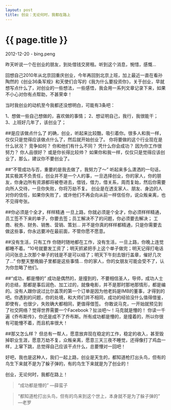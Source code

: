 ```yaml
---
layout: post
title: 创业：无论何时，我都在路上
---
```


{{ page.title }}
================

<p class="meta">2012-12-20 - bing.peng</p>

昨天听说一个在创业的朋友，到处借钱交房租。听到这个消息，惋惜，感慨... 

回想自己2010年从北京回重庆创业，今年再回到北京上班，加上最近一直在看孙陶然的《创业36条军规》和天使们合写的《我为什么要投资你》，关于创业，早就想写点什么了，对创业的一些想法，一些感悟，我会用一系列文章记录下来，如果不小心对你有点帮助，不甚荣幸！

当时我创业的动机至今我都还没想明白，可能有3条吧：

1、想做一些自己想做的，喜欢做的事情；
2、想证明自己，我行，我很能干；
3、上班好几年了，该创业了；



##是应该做点什么了
的确，创业，听起来比较酷，吸引着你。很多人和我一样，仅仅只是觉得应该做点什么了，然后就开始创业了。
你将要做的这个行业现在是什么状况？ 竞争如何？ 你和他们有什么不同？ 凭什么你会成功？
因为你工作很努力？ 你人品很好？ 或是你长得比较帅？
如果你和我一样，仅仅只是觉得应该创业了，那么，建议你不要创业了。



##“不管成功与否，重要的是我去做了，我努力了～” 
听起来多么潇洒的一句话，其实极其不负责任，创业并不是一个人的事，一旦选择创业，你的家人，你的朋友，你身边所有资源都将被卷进去，借钱，借力，借关系，周而复始，然后你需要向所人交待，一旦你失败，你将万劫不复。
创业是在透支家人、朋友、身边的人对你的信任，如果你失败了，或许他们不再会向从前一样信任你，说众叛亲离，也不见得夸张。



##你必须是个全才，样样精通
一旦上路，你就必须是个全才，你必须样样精通，员工签不下来的单子，你要去签；员工解决不了的问题，你必须要去解决；
工商、税务、财务、销售、营销、策划... 
并不是你真的样样都精通，只是你需要去做这些事，你永远要冲在最前面，不管你愿不愿意。



##没有生活，只有工作
你随时随地都在工作，没有生活，一旦上路，你晚上连觉都睡不着。“10号就要发工资了；明天抓紧把手上这个单子做完；明天记得打电话问问张总上次那个单子的钱是不是可以结了；明天下午刻去银行盖章，催好几次了...” 你整天整晚脑子里都是这些事情...
你的家人，你的女朋友可能会受不了，认为你忽略了他们。



##“成功，都是懵的”
成功是偶然的，是撞到的，不要相信圣人，导师，成功人士的总结，那都是事后润色、加工过的，就像电影，并不是那时那地那情形，都是编的。没有人跟你说过比尔盖茨的第一个订单是因为他老妈是IMB的董事，才得到的吧。你遇到的问题，你的处境，和大师们并不相同，成功的经验没什么值得借鉴，即使有，也很少，失败确大都相同，更值得借签。
你敢说马克，一开始就预见到了社交网络？觉得世界需要一个Facebook？扯淡吧～！马克就是懵的！
你读一千遍《乔布斯传》，你还是成不了乔布斯。所有成功都是懵的，是撞着的，所以你很有可能懵不着，而且机率很大！



##那又怎么样？
但总有一帮人，愿意放弃现在稳定的工作，稳定的收入，甚至毁掉职业生涯，愿意万劫不复，众叛亲离，愿意三天三夜不睡觉，还得像打了鸡血一样，上窜下跳，总觉得自己应该干点什么，总要懵对一回吧！


好吧，我也是这种人，我们一起上路，创业是天生的，都知道枪打出头鸟，但有的鸟生下来就不是为了躲子弹的，有的鸟生下来就是为了创业的！


创业，无论何时，我都在路上！


> “成功都是懵的” —薛蛮子

> “都知道枪打出头鸟，但有的鸟来到这个世上，本身就不是为了躲子弹的” —老罗
 
